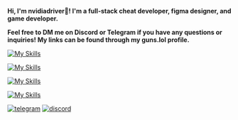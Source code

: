 **Hi, I'm nvidiadriver👋! I'm a full-stack cheat developer, figma designer, and game developer.**

**Feel free to DM me on Discord or Telegram if you have any questions or inquiries! My links can be found through my guns.lol profile.**

[![My Skills](https://skillicons.dev/icons?i=cpp,cs,py,html,css,js)]()

[![My Skills](https://skillicons.dev/icons?i=godot,unity,blender)]()

[![My Skills](https://skillicons.dev/icons?i=windows)]()

[![My Skills](https://skillicons.dev/icons?i=visualstudio,vscode,figma)]()

[![telegram](https://img.shields.io/badge/TELEGRAM-5F2F92?style=for-the-badge&logo=telegram&logoColor=white)](https://t.me/nvidiadr5ver/)
[![discord](https://img.shields.io/badge/discord-260C42?style=for-the-badge&logo=discord&logoColor=white)](https://discord.com/users/1163169417337765928/)
